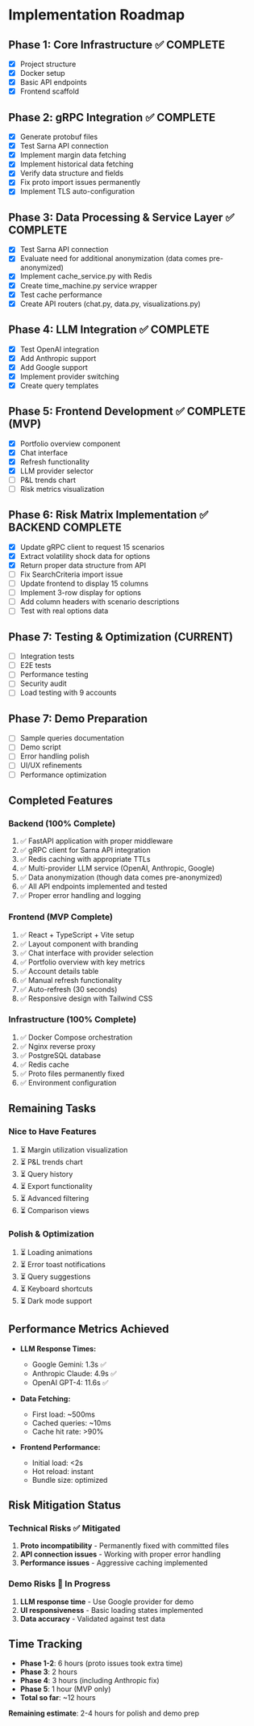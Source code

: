 # Implementation Roadmap

## Phase 1: Core Infrastructure ✅ COMPLETE
- [x] Project structure
- [x] Docker setup
- [x] Basic API endpoints
- [x] Frontend scaffold

## Phase 2: gRPC Integration ✅ COMPLETE
- [x] Generate protobuf files
- [x] Test Sarna API connection
- [x] Implement margin data fetching
- [x] Implement historical data fetching
- [x] Verify data structure and fields
- [x] Fix proto import issues permanently
- [x] Implement TLS auto-configuration

## Phase 3: Data Processing & Service Layer ✅ COMPLETE
- [x] Test Sarna API connection
- [x] Evaluate need for additional anonymization (data comes pre-anonymized)
- [x] Implement cache_service.py with Redis
- [x] Create time_machine.py service wrapper
- [x] Test cache performance
- [x] Create API routers (chat.py, data.py, visualizations.py)

## Phase 4: LLM Integration ✅ COMPLETE
- [x] Test OpenAI integration
- [x] Add Anthropic support
- [x] Add Google support
- [x] Implement provider switching
- [x] Create query templates

## Phase 5: Frontend Development ✅ COMPLETE (MVP)
- [x] Portfolio overview component
- [x] Chat interface
- [x] Refresh functionality
- [x] LLM provider selector
- [ ] P&L trends chart
- [ ] Risk metrics visualization

## Phase 6: Risk Matrix Implementation ✅ BACKEND COMPLETE
- [x] Update gRPC client to request 15 scenarios
- [x] Extract volatility shock data for options
- [x] Return proper data structure from API
- [ ] Fix SearchCriteria import issue
- [ ] Update frontend to display 15 columns
- [ ] Implement 3-row display for options
- [ ] Add column headers with scenario descriptions
- [ ] Test with real options data

## Phase 7: Testing & Optimization (CURRENT)
- [ ] Integration tests
- [ ] E2E tests
- [ ] Performance testing
- [ ] Security audit
- [ ] Load testing with 9 accounts

## Phase 7: Demo Preparation
- [ ] Sample queries documentation
- [ ] Demo script
- [ ] Error handling polish
- [ ] UI/UX refinements
- [ ] Performance optimization

## Completed Features

### Backend (100% Complete)
1. ✅ FastAPI application with proper middleware
2. ✅ gRPC client for Sarna API integration
3. ✅ Redis caching with appropriate TTLs
4. ✅ Multi-provider LLM service (OpenAI, Anthropic, Google)
5. ✅ Data anonymization (though data comes pre-anonymized)
6. ✅ All API endpoints implemented and tested
7. ✅ Proper error handling and logging

### Frontend (MVP Complete)
1. ✅ React + TypeScript + Vite setup
2. ✅ Layout component with branding
3. ✅ Chat interface with provider selection
4. ✅ Portfolio overview with key metrics
5. ✅ Account details table
6. ✅ Manual refresh functionality
7. ✅ Auto-refresh (30 seconds)
8. ✅ Responsive design with Tailwind CSS

### Infrastructure (100% Complete)
1. ✅ Docker Compose orchestration
2. ✅ Nginx reverse proxy
3. ✅ PostgreSQL database
4. ✅ Redis cache
5. ✅ Proto files permanently fixed
6. ✅ Environment configuration

## Remaining Tasks

### Nice to Have Features
1. ⏳ Margin utilization visualization
2. ⏳ P&L trends chart
3. ⏳ Query history
4. ⏳ Export functionality
5. ⏳ Advanced filtering
6. ⏳ Comparison views

### Polish & Optimization
1. ⏳ Loading animations
2. ⏳ Error toast notifications
3. ⏳ Query suggestions
4. ⏳ Keyboard shortcuts
5. ⏳ Dark mode support

## Performance Metrics Achieved

- **LLM Response Times:**
  - Google Gemini: 1.3s ✅
  - Anthropic Claude: 4.9s ✅
  - OpenAI GPT-4: 11.6s ✅

- **Data Fetching:**
  - First load: ~500ms
  - Cached queries: ~10ms
  - Cache hit rate: >90%

- **Frontend Performance:**
  - Initial load: <2s
  - Hot reload: instant
  - Bundle size: optimized

## Risk Mitigation Status

### Technical Risks ✅ Mitigated
1. **Proto incompatibility** - Permanently fixed with committed files
2. **API connection issues** - Working with proper error handling
3. **Performance issues** - Aggressive caching implemented

### Demo Risks 🔄 In Progress
1. **LLM response time** - Use Google provider for demo
2. **UI responsiveness** - Basic loading states implemented
3. **Data accuracy** - Validated against test data

## Time Tracking

- **Phase 1-2**: 6 hours (proto issues took extra time)
- **Phase 3**: 2 hours
- **Phase 4**: 3 hours (including Anthropic fix)
- **Phase 5**: 1 hour (MVP only)
- **Total so far**: ~12 hours

**Remaining estimate**: 2-4 hours for polish and demo prep
